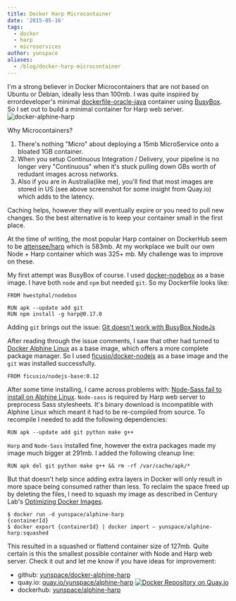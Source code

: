 ```yaml
---
title: Docker Harp Microcontainer
date: '2015-05-16'
tags:
  - docker
  - harp
  - microservices
author: yunspace
aliases:
  - /blog/docker-harp-microcontainer
---
```

I'm a strong believer in Docker Microcontainers that are not based on Ubuntu or Debian, ideally less than 100mb. I was quite inspired by errordeveloper's minimal [dockerfile-oracle-java](https://github.com/errordeveloper/dockerfile-oracle-java) container using [BusyBox](https://registry.hub.docker.com/_/busybox/). So I set out to build a minimal container for Harp web server.
![docker-alphine-harp](/images/projects/docker-alphine-harp.png)

Why Microcontainers?
1. There's nothing "Micro" about deploying a 15mb MicroService onto a bloated 1GB container.
2. When you setup Continuous Integration / Delivery, your pipeline is no longer very "Continuous" when it's stuck pulling down GBs worth of redudant images across networks.
3. Also if you are in Australia(like me), you'll find that most images are stored in US (see above screenshot for some insight from Quay.io) which adds to the latency.

Caching helps, however they will eventually expire or you need to pull new changes. So the best alternative is to keep your container small in the first place.

At the time of writing, the most popular Harp container on DockerHub seem to be [attensee/harp](https://registry.hub.docker.com/u/attensee/harp/) which is 583mb. At my workplace we built our own Node + Harp container which was 325+ mb. My challenge was to improve on these.

My first attempt was BusyBox of course. I used [docker-nodebox](https://github.com/hwestphal/docker-nodebox) as a base image. I have both `node` and `npm` but needed `git`. So my Dockerfile looks like:

```
FROM hwestphal/nodebox

RUN apk --update add git
RUN npm install -g harp@0.17.0
```

Adding `git` brings out the issue: [Git doesn't work with BusyBox NodeJs](https://github.com/nodesource/docker-node-legacy/issues/14)

After reading through the issue comments, I saw that other had turned to [Docker Alphine Linux](https://github.com/gliderlabs/docker-alpine) as a base image, which offers a more complete package manager. So I used [ficusio/docker-nodejs](https://github.com/ficusio/docker-nodejs) as a base image and the `git` was installed successfully.

```
FROM ficusio/nodejs-base:0.12
```

After some time installing, I came across problems with: [Node-Sass fail to install on Alphine Linux](https://github.com/sass/node-sass/issues/808). `Node-sass` is required by Harp web server to preprocess Sass stylesheets. It's binary download is incompatible with Alphine Linux which meant it had to be re-compiled from source. To recompile I needed to add the following dependencies:

```
RUN apk --update add git python make g++
```
`Harp` and `Node-Sass` installed fine, however the extra packages made my image much bigger at 291mb. I added the following cleanup line:

```
RUN apk del git python make g++ && rm -rf /var/cache/apk/*
```

But that doesn't help since adding extra layers in Docker will only result in more space being consumed rather than less. To reclaim the space freed up by deleting the files, I need to squash my image as described in Century Lab's [Optimizing Docker Images](http://www.centurylinklabs.com/optimizing-docker-images/).

```
$ docker run -d yunspace/alphine-harp
{containerId}
$ docker export {containerId} | docker import – yunspace/alphine-harp:squashed
```

This resulted in a squashed or flattend container size of 127mb. Quite certain is this the smallest possible container with Node and Harp web server. Check it out and let me know if you have ideas for improvement:

* github: [yunspace/docker-alphine-harp](https://github.com/technotycoon/docker-alpine-harp)
* quay.io: [quay.io/yunspace/alphine-harp](https://quay.io/repository/technotycoon/alpine-harp/) [![Docker Repository on Quay.io](https://quay.io/repository/yunspace/alphine-harp/status "Docker Repository on Quay.io")](https://quay.io/repository/yunspace/alphine-harp)
* dockerhub: [yunspace/alphine-harp](https://hub.docker.com/r/technotycoon/alpine-harp/)

